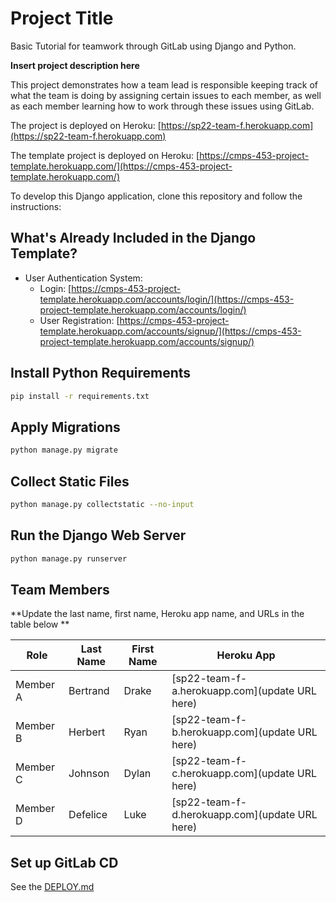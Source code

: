 # Project Title

Basic Tutorial for teamwork through GitLab using Django and Python.

**Insert project description here**

This project demonstrates how a team lead is responsible keeping track of what the team is doing by assigning certain issues to each member,
as well as each member learning how to work through these issues using GitLab. 

The project is deployed on Heroku: [https://sp22-team-f.herokuapp.com](https://sp22-team-f.herokuapp.com)

The template project is deployed on Heroku: [https://cmps-453-project-template.herokuapp.com/](https://cmps-453-project-template.herokuapp.com/)

To develop this Django application, clone this repository and follow the instructions:

## What's Already Included in the Django Template?
* User Authentication System:
    * Login: [https://cmps-453-project-template.herokuapp.com/accounts/login/](https://cmps-453-project-template.herokuapp.com/accounts/login/)
    * User Registration: [https://cmps-453-project-template.herokuapp.com/accounts/signup/](https://cmps-453-project-template.herokuapp.com/accounts/signup/)

## Install Python Requirements

```bash
pip install -r requirements.txt
```

## Apply Migrations

```bash
python manage.py migrate
```

## Collect Static Files

```bash
python manage.py collectstatic --no-input
```

## Run the Django Web Server

```bash
python manage.py runserver
```

## Team Members
**Update the last name, first name, Heroku app name, and URLs in the table below **

| Role | Last Name | First Name | Heroku App |
| ---- | --------- |  --------- | -----------|
| Member A | Bertrand | Drake  | [sp22-team-f-a.herokuapp.com](update URL here) |
| Member B | Herbert  | Ryan   | [sp22-team-f-b.herokuapp.com](update URL here) |
| Member C | Johnson  | Dylan  | [sp22-team-f-c.herokuapp.com](update URL here) |
| Member D | Defelice | Luke   | [sp22-team-f-d.herokuapp.com](update URL here) |

## Set up GitLab CD
See the [DEPLOY.md](DEPLOY.md)
